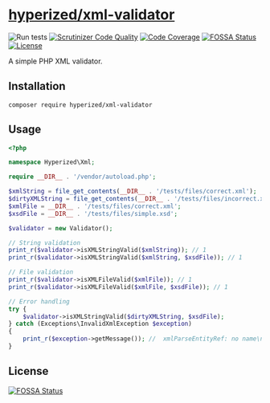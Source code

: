 # [hyperized/xml-validator](https://packagist.org/packages/hyperized/xml-validator)

![Run tests](https://github.com/hyperized/xml-validator/workflows/Run%20tests/badge.svg) [![Scrutinizer Code Quality](https://scrutinizer-ci.com/g/hyperized/xml-validator/badges/quality-score.png?b=master)](https://scrutinizer-ci.com/g/hyperized/xml-validator/?branch=master) [![Code Coverage](https://scrutinizer-ci.com/g/hyperized/xml-validator/badges/coverage.png?b=master)](https://scrutinizer-ci.com/g/hyperized/xml-validator/?branch=master) [![FOSSA Status](https://app.fossa.io/api/projects/git%2Bgithub.com%2Fhyperized%2Fxml-validator.svg?type=shield)](https://app.fossa.io/projects/git%2Bgithub.com%2Fhyperized%2Fxml-validator?ref=badge_shield) [![License](https://poser.pugx.org/hyperized/xml-validator/license)](https://packagist.org/packages/hyperized/xml-validator)

A simple PHP XML validator.

## Installation

```shell script
composer require hyperized/xml-validator
```

## Usage

```php
<?php

namespace Hyperized\Xml;

require __DIR__ . '/vendor/autoload.php';

$xmlString = file_get_contents(__DIR__ . '/tests/files/correct.xml');
$dirtyXMLString = file_get_contents(__DIR__ . '/tests/files/incorrect.xml');
$xmlFile = __DIR__ . '/tests/files/correct.xml';
$xsdFile = __DIR__ . '/tests/files/simple.xsd';

$validator = new Validator();

// String validation
print_r($validator->isXMLStringValid($xmlString)); // 1
print_r($validator->isXMLStringValid($xmlString, $xsdFile)); // 1

// File validation
print_r($validator->isXMLFileValid($xmlFile)); // 1
print_r($validator->isXMLFileValid($xmlFile, $xsdFile)); // 1

// Error handling
try {
    $validator->isXMLStringValid($dirtyXMLString, $xsdFile);
} catch (Exceptions\InvalidXmlException $exception)
{
    print_r($exception->getMessage()); //  xmlParseEntityRef: no name\n The document has no document element.
}
```

## License
[![FOSSA Status](https://app.fossa.io/api/projects/git%2Bgithub.com%2Fhyperized%2Fxml-validator.svg?type=large)](https://app.fossa.io/projects/git%2Bgithub.com%2Fhyperized%2Fxml-validator?ref=badge_large)
